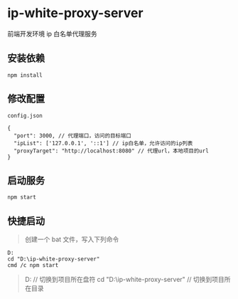 # ip-white-proxy-server

前端开发环境 ip 白名单代理服务

## 安装依赖

```
npm install
```

## 修改配置

```
config.json

{
  "port": 3000, // 代理端口，访问的目标端口
  "ipList": ['127.0.0.1', '::1'] // ip白名单，允许访问的ip列表
  "proxyTarget": "http://localhost:8080" // 代理url，本地项目的url
}
```

## 启动服务

```
npm start
```

## 快捷启动

> 创建一个 bat 文件，写入下列命令

```
D:
cd "D:\ip-white-proxy-server"
cmd /c npm start
```

> D: // 切换到项目所在盘符
> cd "D:\ip-white-proxy-server" // 切换到项目所在目录
